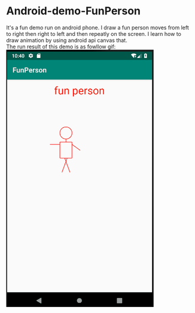 # Android-demo-FunPerson
It's a fun demo run on android phone. I draw a fun person moves from left to right then right to left and then repeatly  on the screen. I learn how to draw animation by using android api canvas that.   
The run result of this demo is as fowllow gif:  
![image](https://github.com/engstd/Android-demo-FunPerson/blob/master/demo/images/funPerson.gif)
